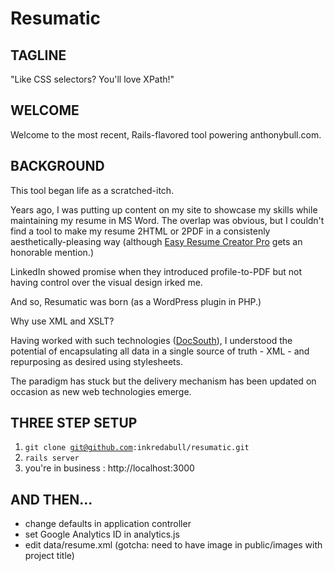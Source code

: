 Resumatic
============

TAGLINE 
------------
"Like CSS selectors?  You'll love XPath!"

WELCOME
------------
Welcome to the most recent, Rails-flavored tool powering anthonybull.com.

BACKGROUND
------------
This tool began life as a scratched-itch.

Years ago, I was putting up content on my site to showcase my skills 
while maintaining my resume in MS Word.  The overlap was obvious, but 
I couldn't find a tool to make my resume 2HTML or 2PDF in a consistenly 
aesthetically-pleasing way (although [Easy Resume Creator Pro][1] gets an honorable mention.) 

LinkedIn showed promise when they introduced profile-to-PDF but not 
having control over the visual design irked me. 

And so, Resumatic was born (as a WordPress plugin in PHP.)

Why use XML and XSLT? 

Having worked with such technologies ([DocSouth][2]), I understood the potential
of encapsulating all data in a single source of truth - XML - 
and repurposing as desired using stylesheets.

The paradigm has stuck but the delivery mechanism has been updated 
on occasion as new web technologies emerge.

THREE STEP SETUP 
------------
1. <code>git clone git@github.com:inkredabull/resumatic.git</code>
2. <code>rails server</code>
3. you're in business : http://localhost:3000

AND THEN...
------------
- change defaults in application controller
- set Google Analytics ID in analytics.js
- edit data/resume.xml (gotcha: need to have image in public/images with project title)

[1]: http://www.winresume.com/    "Easy Resume Creator Pro"
[2]: http://anthonybull.com/project/docsouth "DocSouth" 
